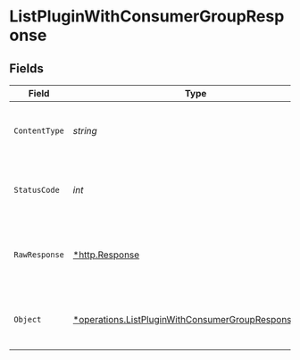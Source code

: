 # ListPluginWithConsumerGroupResponse


## Fields

| Field                                                                                                                     | Type                                                                                                                      | Required                                                                                                                  | Description                                                                                                               |
| ------------------------------------------------------------------------------------------------------------------------- | ------------------------------------------------------------------------------------------------------------------------- | ------------------------------------------------------------------------------------------------------------------------- | ------------------------------------------------------------------------------------------------------------------------- |
| `ContentType`                                                                                                             | *string*                                                                                                                  | :heavy_check_mark:                                                                                                        | HTTP response content type for this operation                                                                             |
| `StatusCode`                                                                                                              | *int*                                                                                                                     | :heavy_check_mark:                                                                                                        | HTTP response status code for this operation                                                                              |
| `RawResponse`                                                                                                             | [*http.Response](https://pkg.go.dev/net/http#Response)                                                                    | :heavy_check_mark:                                                                                                        | Raw HTTP response; suitable for custom response parsing                                                                   |
| `Object`                                                                                                                  | [*operations.ListPluginWithConsumerGroupResponseBody](../../models/operations/listpluginwithconsumergroupresponsebody.md) | :heavy_minus_sign:                                                                                                        | A successful response listing Plugins                                                                                     |